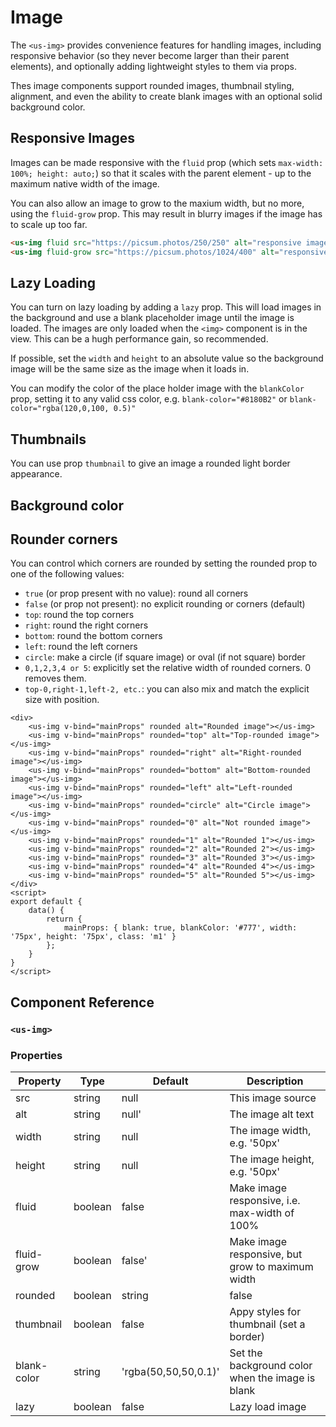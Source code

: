 # Image <Badge type="green" text="extension"/>

The `<us-img>` provides convenience features for handling images, including responsive behavior (so they never become larger than their parent elements), and optionally adding lightweight styles to them via props.

Thes image components support rounded images, thumbnail styling, alignment, and even the ability to create blank images with an optional solid background color.

## Responsive Images

Images can be made responsive with the `fluid` prop (which sets `max-width: 100%; height: auto;`) so that it scales with the parent element - up to the maximum native width of the image.

<div class="mt-5 mus-5">
    <us-img fluid :src="getRandomUrl(1024, 400)" alt="responsive image"/>
</div>

You can also allow an image to grow to the maxium width, but no more, using the `fluid-grow` prop. This may result in blurry images if the image has to scale up too far.

<div class="mt-5 mus-5">
    <us-img fluid-grow :src="getRandomUrl(1024, 400)" alt="responsive image"/>
</div>

```html
<us-img fluid src="https://picsum.photos/250/250" alt="responsive image"/>
<us-img fluid-grow src="https://picsum.photos/1024/400" alt="responsive image"/>
```

## Lazy Loading

You can turn on lazy loading by adding a `lazy` prop. This will load images in the background and use a blank placeholder image until the image is loaded. The images
are only loaded when the `<img>` component is in the view. This can be a hugh performance gain, so recommended.

If possible, set the `width` and `height` to an absolute value so the background image will be the same size as the image when it loads in.

You can modify the color of the place holder image with the `blankColor` prop, setting it to any valid css color, e.g. `blank-color="#8180B2"` or `blank-color="rgba(120,0,100, 0.5)"`

<us-img lazy fluid :src="getRandomUrl(5000, 800)" blank-color="#8180B2" width="5000px" height="800px" alt="responsive image"/>

## Thumbnails

You can use prop `thumbnail` to give an image a rounded light border appearance.

<div class="mt-5 mus-5">
    <us-container fluid class="p-4 bg-dark">
        <us-row>
            <us-col>
                <us-img thumbnail fluid :src="getRandomUrl(250, 250)" alt="Image 1"></us-img>
            </us-col>
        <us-col>
            <us-img thumbnail fluid :src="getRandomUrl(250, 250)" alt="Image 2"></us-img>
        </us-col>
        <us-col>
            <us-img thumbnail fluid :src="getRandomUrl(250, 250)" alt="Image 3"></us-img>
        </us-col>
    </us-row>
</us-container>
</div>

## Background color

 <us-img blankColor='#777' class="m1" rounded alt="Rounded image"></us-img>

## Rounder corners

You can control which corners are rounded by setting the rounded prop to one of the following values:

* `true` (or prop present with no value): round all corners
* `false` (or prop not present): no explicit rounding or corners (default)
* `top`: round the top corners
* `right`: round the right corners
* `bottom`: round the bottom corners
* `left`: round the left corners
* `circle`: make a circle (if square image) or oval (if not square) border
* `0,1,2,3,4 or 5`: explicitly set the relative width of rounded corners. 0 removes them.
* `top-0,right-1,left-2, etc.`: you can also mix and match the explicit size with position.

<div class="mt-5 mus-5">
    <us-img v-bind="mainProps" class="m-2" :src="getRandomUrl(100, 100)" rounded alt="Rounded image"></us-img>
    <us-img v-bind="mainProps" class="m-2" :src="getRandomUrl(100, 100)" rounded="top" alt="Top-rounded image"></us-img>
    <us-img v-bind="mainProps" class="m-2" :src="getRandomUrl(100, 100)" rounded="right" alt="Right-rounded image"></us-img>
    <us-img v-bind="mainProps" class="m-2" :src="getRandomUrl(100, 100)" rounded="bottom" alt="Bottom-rounded image"></us-img>
    <us-img v-bind="mainProps" class="m-2" :src="getRandomUrl(100, 100)" rounded="left" alt="Left-rounded image"></us-img>
    <us-img v-bind="mainProps" class="m-2" :src="getRandomUrl(100, 100)" rounded="circle" alt="Circle image"></us-img>
    <us-img v-bind="mainProps" class="m-2" :src="getRandomUrl(100, 100)" alt="Not rounded image"></us-img>
    <us-img v-bind="mainProps" class="m-2" :src="getRandomUrl(100, 100)" rounded="1" alt="Rounded 1"></us-img>
    <us-img v-bind="mainProps" class="m-2" :src="getRandomUrl(100, 100)" rounded="2" alt="Rounded 2"></us-img>
    <us-img v-bind="mainProps" class="m-2" :src="getRandomUrl(100, 100)" rounded="3" alt="Rounded 3"></us-img>
    <us-img v-bind="mainProps" class="m-2" :src="getRandomUrl(100, 100)" rounded="4" alt="Rounded 4"></us-img>
    <us-img v-bind="mainProps" class="m-2" :src="getRandomUrl(100, 100)" rounded="5" alt="Rounded 5"></us-img>
</div>

```vue
<div>
    <us-img v-bind="mainProps" rounded alt="Rounded image"></us-img>
    <us-img v-bind="mainProps" rounded="top" alt="Top-rounded image"></us-img>
    <us-img v-bind="mainProps" rounded="right" alt="Right-rounded image"></us-img>
    <us-img v-bind="mainProps" rounded="bottom" alt="Bottom-rounded image"></us-img>
    <us-img v-bind="mainProps" rounded="left" alt="Left-rounded image"></us-img>
    <us-img v-bind="mainProps" rounded="circle" alt="Circle image"></us-img>
    <us-img v-bind="mainProps" rounded="0" alt="Not rounded image"></us-img>
    <us-img v-bind="mainProps" rounded="1" alt="Rounded 1"></us-img>
    <us-img v-bind="mainProps" rounded="2" alt="Rounded 2"></us-img>
    <us-img v-bind="mainProps" rounded="3" alt="Rounded 3"></us-img>
    <us-img v-bind="mainProps" rounded="4" alt="Rounded 4"></us-img>
    <us-img v-bind="mainProps" rounded="5" alt="Rounded 5"></us-img>
</div>
<script>
export default {
    data() {
        return {
            mainProps: { blank: true, blankColor: '#777', width: '75px', height: '75px', class: 'm1' }
        };
    }
}
</script>
```

## Component Reference

### `<us-img>`

### Properties 

| Property | Type  | Default | Description |
| -------- | ----- | ------- | ----------- | 
| src | string | null | This image source |
| alt  | string | null' | The image alt text |
| width | string | null | The image width, e.g. '50px' |
| height | string | null | The image height, e.g. '50px' |
| fluid | boolean | false | Make image responsive, i.e. max-width of 100% |
| fluid-grow | boolean | false' | Make image responsive, but grow to maximum width |
| rounded | boolean|string | false | Set rounded corners |
| thumbnail | boolean | false | Appy styles for thumbnail (set a border) |
| blank-color | string | 'rgba(50,50,50,0.1)' | Set the background color when the image is blank |
| lazy | boolean | false | Lazy load image |


<script>
    
export default {
    data() {
        return {
            mainProps: { blank: true, blankColor: '#777', width: '75px', height: '75px', class: 'm1' }
        };
    },
    methods: {
        getRandomInt(){
            return 1 + Math.floor(Math.random() * 400);            
        },
        getRandomUrl(width, height){
            return `https://picsum.photos/${width}/${height}/?cb=${this.getRandomInt()}`;
        }
    }
}
</script>